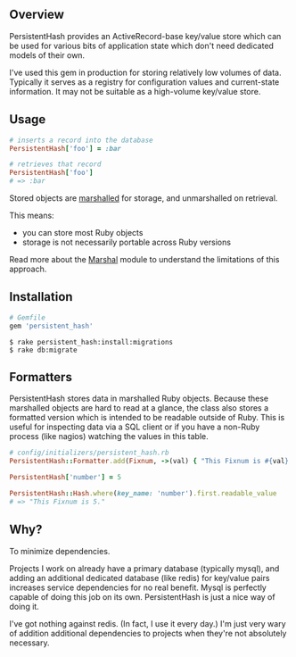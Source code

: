 ## Overview

PersistentHash provides an ActiveRecord-base key/value store which can be used
for various bits of application state which don't need dedicated models of
their own.

I've used this gem in production for storing relatively low volumes of data.
Typically it serves as a registry for configuration values and current-state
information. It may not be suitable as a high-volume key/value store.

## Usage

```ruby
# inserts a record into the database
PersistentHash['foo'] = :bar

# retrieves that record
PersistentHash['foo']
# => :bar
```

Stored objects are [marshalled](http://ruby-doc.org/core-2.2.2/Marshal.html) for
storage, and unmarshalled on retrieval.

This means:

  - you can store most Ruby objects
  - storage is not necessarily portable across Ruby versions

Read more about the [Marshal](http://ruby-doc.org/core-2.2.2/Marshal.html)
module to understand the limitations of this approach.

## Installation

```ruby
# Gemfile
gem 'persistent_hash'
```

```
$ rake persistent_hash:install:migrations
$ rake db:migrate
```

## Formatters

PersistentHash stores data in marshalled Ruby objects. Because these marshalled
objects are hard to read at a glance, the class also stores a formatted version
which is intended to be readable outside of Ruby. This is useful for inspecting
data via a SQL client or if you have a non-Ruby process (like nagios) watching
the values in this table.

```ruby
# config/initializers/persistent_hash.rb
PersistentHash::Formatter.add(Fixnum, ->(val) { "This Fixnum is #{val}."})

PersistentHash['number'] = 5

PersistentHash::Hash.where(key_name: 'number').first.readable_value
# => "This Fixnum is 5."
```

## Why?

To minimize dependencies.

Projects I work on already have a primary database (typically mysql), and adding
an additional dedicated database (like redis) for key/value pairs increases
service dependencies for no real benefit. Mysql is perfectly capable of doing
this job on its own. PersistentHash is just a nice way of doing it.

I've got nothing against redis. (In fact, I use it every day.) I'm just very
wary of addition additional dependencies to projects when they're not absolutely
necessary.
